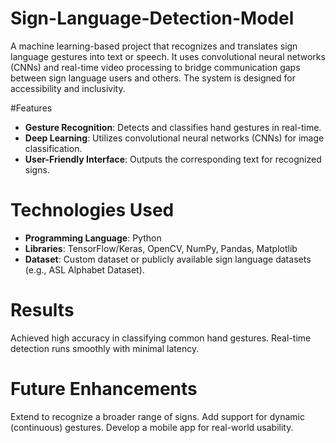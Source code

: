 # Sign-Language-Detection-Model
A machine learning-based project that recognizes and translates sign language gestures into text or speech. It uses convolutional neural networks (CNNs) and real-time video processing to bridge communication gaps between sign language users and others. The system is designed for accessibility and inclusivity.

#Features  
- **Gesture Recognition**: Detects and classifies hand gestures in real-time.  
- **Deep Learning**: Utilizes convolutional neural networks (CNNs) for image classification.  
- **User-Friendly Interface**: Outputs the corresponding text for recognized signs.  

# Technologies Used  

- **Programming Language**: Python  
- **Libraries**: TensorFlow/Keras, OpenCV, NumPy, Pandas, Matplotlib  
- **Dataset**: Custom dataset or publicly available sign language datasets (e.g., ASL Alphabet Dataset).

# Results
Achieved high accuracy in classifying common hand gestures.
Real-time detection runs smoothly with minimal latency.

# Future Enhancements
Extend to recognize a broader range of signs.
Add support for dynamic (continuous) gestures.
Develop a mobile app for real-world usability.

